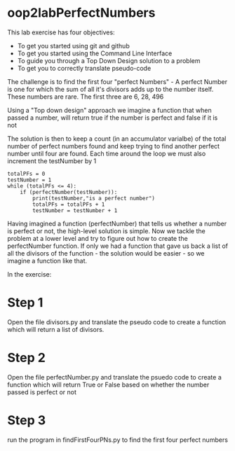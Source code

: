 # oop2labPerfectNumbers
This lab exercise has four objectives:
- To get you started using git and github
- To get you started using the Command Line Interface
- To guide you through a Top Down Design solution to a problem
- To get you to correctly translate pseudo-code

The challenge is to find the first four "perfect Numbers" - 
A perfect Number is one for which the sum of all it's divisors adds up to the number itself.
These numbers are rare. The first three are 6, 28, 496

Using a "Top down design" approach we imagine a function that when passed a number,
will return true if the number is perfect and false if it is not

The solution is then to keep a count (in an accumulator varialbe) of the total number of perfect numbers found and
keep trying to find another perfect number until four are found. Each time around the loop we must also increment the testNumber by 1
```
totalPFs = 0
testNumber = 1
while (totalPFs <= 4):
    if (perfectNumber(testNumber)):
        print(testNumber,"is a perfect number")
        totalPFs = totalPFs + 1
        testNumber = testNumber + 1
```
        
Having imagined a function (perfectNumber) that tells us whether a number is perfect or not, the high-level solution is simple.
Now we tackle the problem at a lower level and try to figure out how to create the perfectNumber function. If only we had a function that
gave us back a list of all the divisors of the function - the solution would be easier - so we imagine a function like that.

In the exercise:
# Step 1
Open the file divisors.py and translate the pseudo code to create a function which will return a list of divisors. 

# Step 2
Open the file perfectNumber.py and translate the psuedo code to create a function which will return True or False based on whether the number passed is perfect or not

# Step 3
run the program in findFirstFourPNs.py to find the first four perfect numbers 
